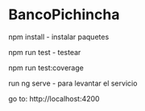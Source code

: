 # BancoPichincha

npm install - instalar paquetes

npm run test - testear

npm run test:coverage

run ng serve - para levantar el servicio

go to: http://localhost:4200
